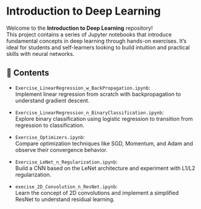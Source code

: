 # Introduction to Deep Learning

Welcome to the **Introduction to Deep Learning** repository!  
This project contains a series of Jupyter notebooks that introduce fundamental concepts in deep learning through hands-on exercises. It’s ideal for students and self-learners looking to build intuition and practical skills with neural networks.

## 📁 Contents

- `Exercise_LinearRegression_w_BackPropagation.ipynb`:  
  Implement linear regression from scratch with backpropagation to understand gradient descent.

- `Exercise_LinearRegression_n_BinaryClassification.ipynb`:  
  Explore binary classification using logistic regression to transition from regression to classification.

- `Exercise_Optimizers.ipynb`:  
  Compare optimization techniques like SGD, Momentum, and Adam and observe their convergence behavior.

- `Exercise_LeNet_n_Regularization.ipynb`:  
  Build a CNN based on the LeNet architecture and experiment with L1/L2 regularization.

- `execise_2D_Convolution_n_ResNet.ipynb`:  
  Learn the concept of 2D convolutions and implement a simplified ResNet to understand residual learning.
